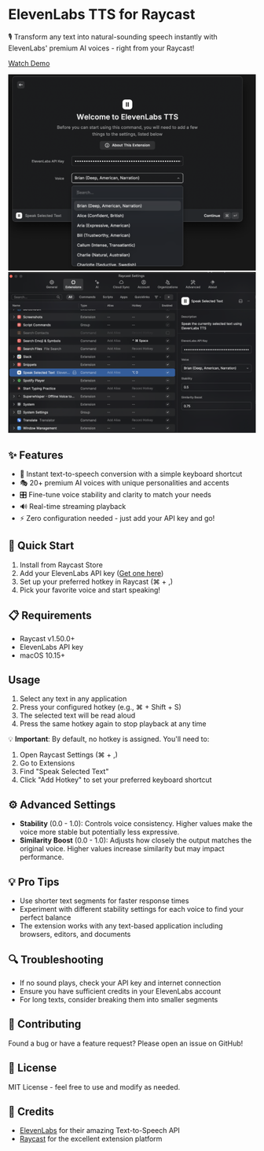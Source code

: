 # ElevenLabs TTS for Raycast

🎙️ Transform any text into natural-sounding speech instantly with ElevenLabs' premium AI voices - right from your Raycast!

[Watch Demo](https://www.loom.com/share/d340fc09e88c47f1a032c0da291f3cc3)

![Extension Setup](assets/readme-1.png)
![Voice Selection](assets/readme-2.png)

## ✨ Features

- 🚀 Instant text-to-speech conversion with a simple keyboard shortcut
- 🎭 20+ premium AI voices with unique personalities and accents
- 🎛️ Fine-tune voice stability and clarity to match your needs
- 🔊 Real-time streaming playback
- ⚡️ Zero configuration needed - just add your API key and go!

## 🚀 Quick Start

1. Install from Raycast Store
2. Add your ElevenLabs API key ([Get one here](https://elevenlabs.io))
3. Set up your preferred hotkey in Raycast (⌘ + ,)
4. Pick your favorite voice and start speaking!

## 📋 Requirements

- Raycast v1.50.0+
- ElevenLabs API key
- macOS 10.15+

## Usage

1. Select any text in any application
2. Press your configured hotkey (e.g., ⌘ + Shift + S)
3. The selected text will be read aloud
4. Press the same hotkey again to stop playback at any time

💡 **Important**: By default, no hotkey is assigned. You'll need to:

1. Open Raycast Settings (⌘ + ,)
2. Go to Extensions
3. Find "Speak Selected Text"
4. Click "Add Hotkey" to set your preferred keyboard shortcut

## ⚙️ Advanced Settings

- **Stability** (0.0 - 1.0): Controls voice consistency. Higher values make the voice more stable but potentially less expressive.
- **Similarity Boost** (0.0 - 1.0): Adjusts how closely the output matches the original voice. Higher values increase similarity but may impact performance.

## 💡 Pro Tips

- Use shorter text segments for faster response times
- Experiment with different stability settings for each voice to find your perfect balance
- The extension works with any text-based application including browsers, editors, and documents

## 🔍 Troubleshooting

- If no sound plays, check your API key and internet connection
- Ensure you have sufficient credits in your ElevenLabs account
- For long texts, consider breaking them into smaller segments

## 🤝 Contributing

Found a bug or have a feature request? Please open an issue on GitHub!

## 📝 License

MIT License - feel free to use and modify as needed.

## 🙏 Credits

- [ElevenLabs](https://elevenlabs.io) for their amazing Text-to-Speech API
- [Raycast](https://raycast.com) for the excellent extension platform

